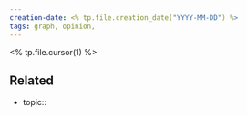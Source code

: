 ```yaml
---
creation-date: <% tp.file.creation_date("YYYY-MM-DD") %>
tags: graph, opinion,
---
```

<% tp.file.cursor(1) %>

## Related
- topic:: 
